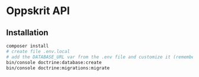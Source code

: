 # Oppskrit API

## Installation

```sh
composer install
# create file .env.local
# add the DATABASE_URL var from the .env file and customize it (remember the project runs with PostgreSQL)
bin/console doctrine:database:create
bin/console doctrine:migrations:migrate
```